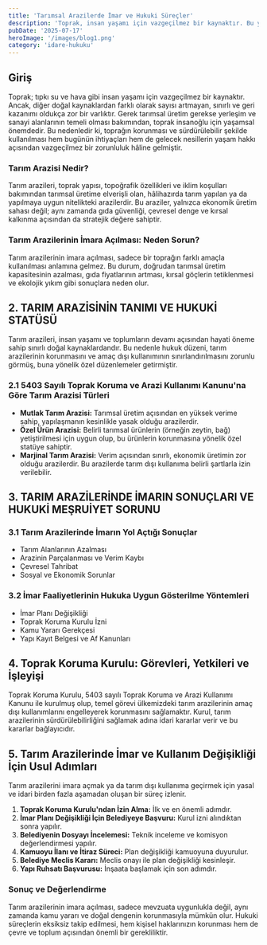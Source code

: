 ```yaml
---
title: 'Tarımsal Arazilerde İmar ve Hukuki Süreçler'
description: 'Toprak, insan yaşamı için vazgeçilmez bir kaynaktır. Bu yazıda, tarım arazilerinin korunması, imara açılması süreçleri ve bu konudaki yasal düzenlemeler ele alınacaktır.'
pubDate: '2025-07-17'
heroImage: '/images/blog1.png'
category: 'idare-hukuku'
---
```


## Giriş
Toprak; tıpkı su ve hava gibi insan yaşamı için vazgeçilmez bir kaynaktır. Ancak, diğer doğal kaynaklardan farklı olarak sayısı artmayan, sınırlı ve geri kazanımı oldukça zor bir varlıktır. Gerek tarımsal üretim gerekse yerleşim ve sanayi alanlarının temeli olması bakımından, toprak insanoğlu için yaşamsal önemdedir. Bu nedenledir ki, toprağın korunması ve sürdürülebilir şekilde kullanılması hem bugünün ihtiyaçları hem de gelecek nesillerin yaşam hakkı açısından vazgeçilmez bir zorunluluk hâline gelmiştir.

### Tarım Arazisi Nedir?
Tarım arazileri, toprak yapısı, topoğrafik özellikleri ve iklim koşulları bakımından tarımsal üretime elverişli olan, hâlihazırda tarım yapılan ya da yapılmaya uygun nitelikteki arazilerdir. Bu araziler, yalnızca ekonomik üretim sahası değil; aynı zamanda gıda güvenliği, çevresel denge ve kırsal kalkınma açısından da stratejik değere sahiptir.

### Tarım Arazilerinin İmara Açılması: Neden Sorun?
Tarım arazilerinin imara açılması, sadece bir toprağın farklı amaçla kullanılması anlamına gelmez. Bu durum, doğrudan tarımsal üretim kapasitesinin azalması, gıda fiyatlarının artması, kırsal göçlerin tetiklenmesi ve ekolojik yıkım gibi sonuçlara neden olur.

## 2. TARIM ARAZİSİNİN TANIMI VE HUKUKİ STATÜSÜ
Tarım arazileri, insan yaşamı ve toplumların devamı açısından hayati öneme sahip sınırlı doğal kaynaklardandır. Bu nedenle hukuk düzeni, tarım arazilerinin korunmasını ve amaç dışı kullanımının sınırlandırılmasını zorunlu görmüş, buna yönelik özel düzenlemeler getirmiştir.

### 2.1 5403 Sayılı Toprak Koruma ve Arazi Kullanımı Kanunu'na Göre Tarım Arazisi Türleri
- **Mutlak Tarım Arazisi:** Tarımsal üretim açısından en yüksek verime sahip, yapılaşmanın kesinlikle yasak olduğu arazilerdir.
- **Özel Ürün Arazisi:** Belirli tarımsal ürünlerin (örneğin zeytin, bağ) yetiştirilmesi için uygun olup, bu ürünlerin korunmasına yönelik özel statüye sahiptir.
- **Marjinal Tarım Arazisi:** Verim açısından sınırlı, ekonomik üretimin zor olduğu arazilerdir. Bu arazilerde tarım dışı kullanıma belirli şartlarla izin verilebilir.

## 3. TARIM ARAZİLERİNDE İMARIN SONUÇLARI VE HUKUKİ MEŞRUİYET SORUNU
### 3.1 Tarım Arazilerinde İmarın Yol Açtığı Sonuçlar
- Tarım Alanlarının Azalması
- Arazinin Parçalanması ve Verim Kaybı
- Çevresel Tahribat
- Sosyal ve Ekonomik Sorunlar

### 3.2 İmar Faaliyetlerinin Hukuka Uygun Gösterilme Yöntemleri
- İmar Planı Değişikliği
- Toprak Koruma Kurulu İzni
- Kamu Yararı Gerekçesi
- Yapı Kayıt Belgesi ve Af Kanunları

## 4. Toprak Koruma Kurulu: Görevleri, Yetkileri ve İşleyişi
Toprak Koruma Kurulu, 5403 sayılı Toprak Koruma ve Arazi Kullanımı Kanunu ile kurulmuş olup, temel görevi ülkemizdeki tarım arazilerinin amaç dışı kullanımlarını engelleyerek korunmasını sağlamaktır. Kurul, tarım arazilerinin sürdürülebilirliğini sağlamak adına idari kararlar verir ve bu kararlar bağlayıcıdır.

## 5. Tarım Arazilerinde İmar ve Kullanım Değişikliği İçin Usul Adımları
Tarım arazilerini imara açmak ya da tarım dışı kullanıma geçirmek için yasal ve idari birden fazla aşamadan oluşan bir süreç izlenir.
1. **Toprak Koruma Kurulu'ndan İzin Alma:** İlk ve en önemli adımdır.
2. **İmar Planı Değişikliği İçin Belediyeye Başvuru:** Kurul izni alındıktan sonra yapılır.
3. **Belediyenin Dosyayı İncelemesi:** Teknik inceleme ve komisyon değerlendirmesi yapılır.
4. **Kamuoyu İlanı ve İtiraz Süreci:** Plan değişikliği kamuoyuna duyurulur.
5. **Belediye Meclis Kararı:** Meclis onayı ile plan değişikliği kesinleşir.
6. **Yapı Ruhsatı Başvurusu:** İnşaata başlamak için son adımdır.

### Sonuç ve Değerlendirme
Tarım arazilerinin imara açılması, sadece mevzuata uygunlukla değil, aynı zamanda kamu yararı ve doğal dengenin korunmasıyla mümkün olur. Hukuki süreçlerin eksiksiz takip edilmesi, hem kişisel haklarınızın korunması hem de çevre ve toplum açısından önemli bir gerekliliktir.
